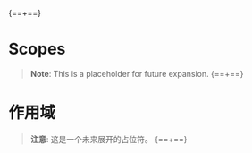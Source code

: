 {==+==}
# Scopes

> **Note**: This is a placeholder for future expansion.
{==+==}
# 作用域

> **注意**: 这是一个未来展开的占位符。
{==+==}